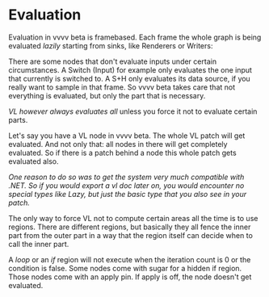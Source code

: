 # Evaluation

Evaluation in vvvv beta is framebased. Each frame the whole graph is being evaluated *lazily* starting from sinks, like Renderers or Writers:

There are some nodes that don't evaluate inputs under certain circumstances. A Switch (Input) for example only evaluates the one input that currently is switched to. A S+H only evaluates its data source, if you really want to sample in that frame. So vvvv beta takes care that not everything is evaluated, but only the part that is necessary.

*VL however always evaluates all* unless you force it not to evaluate certain parts.

Let's say you have a VL node in vvvv beta. The whole VL patch will get evaluated. And not only that: all nodes in there will get completely evaluated. So if there is a patch behind a node this whole patch gets evaluated also.

_One reason to do so was to get the system very much compatible with .NET. So if you would export a vl doc later on, you would encounter no special types like Lazy, but just the basic type that you also see in your patch._

The only way to force VL not to compute certain areas all the time is to use regions. There are different regions, but basically they all fence the inner part from the outer part in a way that the region itself can decide when to call the inner part.

A *loop* or an *if* region will not execute when the iteration count is 0 or the condition is false.
Some nodes come with sugar for a hidden if region. Those nodes come with an apply pin. If apply is off, the node doesn't get evaluated.
